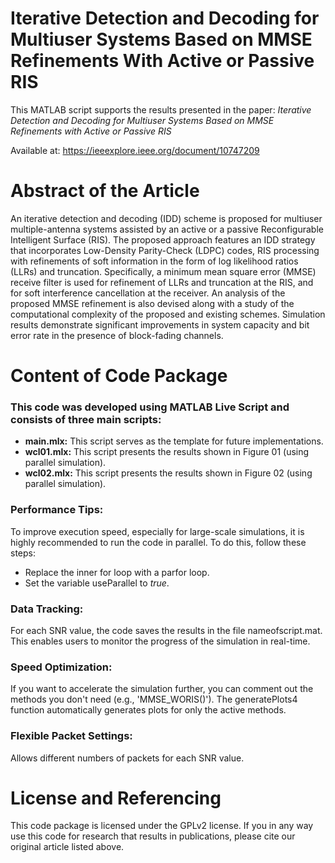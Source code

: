 # Iterative Detection and Decoding for Multiuser Systems Based on MMSE Refinements With Active or Passive RIS #

This MATLAB script supports the results presented in the paper:
_Iterative Detection and Decoding for Multiuser Systems Based on MMSE Refinements with Active or Passive RIS_

Available at: https://ieeexplore.ieee.org/document/10747209

# Abstract of the Article

An iterative detection and decoding (IDD) scheme is proposed for multiuser multiple-antenna systems assisted by an active or a passive Reconfigurable Intelligent Surface (RIS). The proposed approach features an IDD strategy that incorporates Low-Density Parity-Check (LDPC) codes, RIS processing with refinements of soft information in the form of log likelihood ratios (LLRs) and truncation. Specifically, a minimum mean square error (MMSE) receive filter is used for refinement of LLRs and truncation at the RIS, and for soft interference cancellation at the receiver. An analysis of the proposed MMSE refinement is also devised along with a study of the computational complexity of the proposed and existing schemes. Simulation results demonstrate significant improvements in system capacity and bit error rate in the presence of block-fading channels.

# Content of Code Package

### This code was developed using MATLAB Live Script and consists of three main scripts: ###

- **main.mlx:** This script serves as the template for future implementations.
- **wcl01.mlx:** This script presents the results shown in Figure 01 (using parallel simulation).
- **wcl02.mlx:** This script presents the results shown in Figure 02 (using parallel simulation).

### Performance Tips: ###
To improve execution speed, especially for large-scale simulations, it is highly recommended to run the code in parallel. To do this, follow these steps:

- Replace the inner for loop with a parfor loop.
- Set the variable useParallel to _true_.

### Data Tracking: ###
For each SNR value, the code saves the results in the file nameofscript.mat. This enables users to monitor the progress of the simulation in real-time.

### Speed Optimization: ###
If you want to accelerate the simulation further, you can comment out the methods you don't need (e.g., 'MMSE_WORIS()'). The generatePlots4 function automatically generates plots for only the active methods.

### Flexible Packet Settings:  ###
Allows different numbers of packets for each SNR value.

# License and Referencing

This code package is licensed under the GPLv2 license. If you in any way use this code for research that results in publications, please cite our original article listed above.
